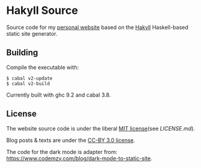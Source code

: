 # Hakyll Source

Source code for my [personal website](https://phdp.github.io/) based on the
[Hakyll](https://jaspervdj.be/hakyll/) Haskell-based static site generator.

## Building

Compile the executable with:

    $ cabal v2-update
    $ cabal v2-build

Currently built with ghc 9.2 and cabal 3.8.

## License

The website source code is under the liberal [MIT
license](http://opensource.org/licenses/MIT)(see *LICENSE.md*).

Blog posts & texts are under the [CC-BY 3.0
license](https://creativecommons.org/licenses/by/4.0/).

The code for the dark mode is adapter from:
https://www.codemzy.com/blog/dark-mode-to-static-site.

